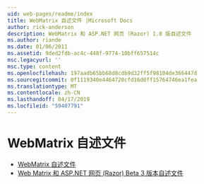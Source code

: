 ```yaml
---
uid: web-pages/readme/index
title: WebMatrix 自述文件 |Microsoft Docs
author: rick-anderson
description: WebMatrix 和 ASP.NET 网页 (Razor) 1.0 版自述文件
ms.author: riande
ms.date: 01/06/2011
ms.assetid: 9ded2fdb-ac4c-448f-9774-10bff657514c
msc.legacyurl: ''
msc.type: content
ms.openlocfilehash: 197aadb65bb68d8cdb9d32ff5f98104de366447d
ms.sourcegitcommit: 0f1119340e4464720cfd16d0ff15764746ea1fea
ms.translationtype: MT
ms.contentlocale: zh-CN
ms.lasthandoff: 04/17/2019
ms.locfileid: "59407791"
---
```

# <a name="webmatrix-readme"></a>WebMatrix 自述文件

- [WebMatrix 自述文件](overview.md)
- [Web Matrix 和 ASP.NET 网页 (Razor) Beta 3 版本自述文件](beta3.md)

